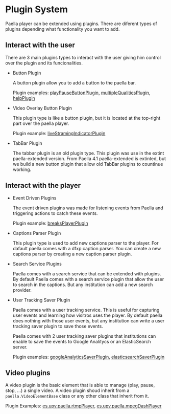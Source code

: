 # Plugin System

Paella player can be extended using plugins. There are diferent types of plugins depending
what functionality you want to add.

## Interact with the user
There are 3 main plugins types to interact with the user giving him control over
the plugin and its funcionalities.

- Button Plugin
  
  A button plugin allow you to add a button to the paella bar.
  
  Plugin examples: [playPauseButtonPlugin](../plugins/es.upv.paella.playPauseButtonPlugin.md),
  [multipleQualitiesPlugin](../plugins/es.upv.paella.multipleQualitiesPlugin.md),
  [helpPlugin](../plugins/es.upv.paella.helpPlugin.md)
  
  
  
  
- Video Overlay Button Plugin

  This plugin type is like a button plugin, but it is located at the top-right part over the paella player.
  
  Plugin example: [liveStramingIndicatorPlugin](../plugins/es.upv.paella.liveStramingIndicatorPlugin.md)

- TabBar Plugin

  The tabbar plugin is an old plugin type. This plugin was use in the extint paella-extended version.
  From Paella 4.1 paella-extended is extinted, but we build a new button plugin that allow old TabBar
  plugins to countinue working.
  
##  Interact with the player

- Event Driven Plugins

  The event driven plugins was made for listening events from Paella and triggering actions to catch these events.

  Plugin example: [breaksPlayerPlugin](../plugins/es.upv.paella.breaksPlayerPlugin.md)

- Captions Parser Plugin

  This plugin type is used to add new captions parser to the player. For dafault paella comes with a dfxp caption
  parser. You can create a new captions parser by creating a new caption parser plugin.
  
- Search Service Plugins

  Paella comes with a search service that can be extended with plugins. By default Paella comes with a search
  service plugin that allow the user to search in the captions. But any institution can add a new search provider.
  
- User Tracking Saver Plugin

  Paella comes with a user tracking service. This is useful for capturing user events and learning how visitros
  uses the player. By default paella does nothing with those user events, but any institution can write a user
  tracking saver plugin to save those events.
  
  Paella comes with 2 user tracking saver plugins that institutions can enable to save the events to
  Google Analitycs or an ElasticSearch server.
  
  Plugin examples: [googleAnalyticsSaverPlugin](../plugins/es.upv.paella.usertracking.googleAnalyticsSaverPlugin.md),
  [elasticsearchSaverPlugin](../plugins/es.upv.paella.usertracking.elasticsearchSaverPlugin.md)

## Video plugins
A video plugin is the basic element that is able to manage (play, pause, stop, ...) a single video.
A video plugin shoud inherit from a `paella.VideoElementBase` class or any other class that inherit from it.

Plugin Examples: [es.upv.paella.rtmpPlayer](../../plugins/es.upv.paella.rtmpPlayer), [es.upv.paella.mpegDashPlayer](../../plugins/es.upv.paella.mpegDashPlayer)
